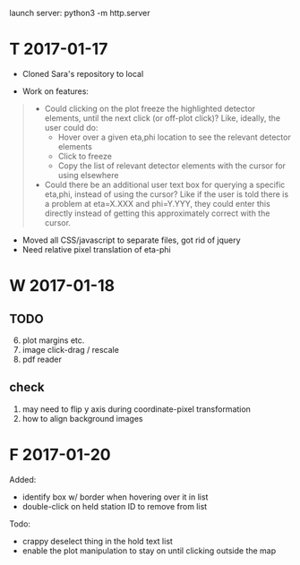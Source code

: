 launch server:
python3 -m http.server

T 2017-01-17
============

*  Cloned Sara's repository to local

* Work on features:

> * Could clicking on the plot freeze the highlighted detector elements, until the next click (or off-plot click)? Like, ideally, the user could do:
>     * Hover over a given eta,phi location to see the relevant detector elements
>     * Click to freeze
>     * Copy the list of relevant detector elements with the cursor for using elsewhere
> * Could there be an additional user text box for querying a specific eta,phi, instead of using the cursor? Like if the user is told there is a problem at eta=X.XXX and phi=Y.YYY, they could enter this directly instead of getting this approximately correct with the cursor.

* Moved all CSS/javascript to separate files, got rid of jquery
* Need relative pixel translation of eta-phi

W 2017-01-18
==============

TODO
----
6. plot margins etc.
8. image click-drag / rescale
9. pdf reader

check
-----
1. may need to flip y axis during coordinate-pixel transformation
2. how to align background images


F 2017-01-20
============

Added:
- identify box w/ border when hovering over it in list
- double-click on held station ID to remove from list

Todo:
- crappy deselect thing in the hold text list
- enable the plot manipulation to stay on until clicking outside the map